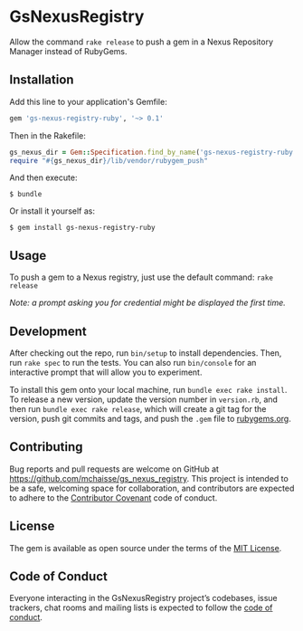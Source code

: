 # GsNexusRegistry

Allow the command `rake release` to push a gem in a Nexus Repository Manager instead of RubyGems.

## Installation

Add this line to your application's Gemfile:

```ruby
gem 'gs-nexus-registry-ruby', '~> 0.1'
```

Then in the Rakefile:

```ruby
gs_nexus_dir = Gem::Specification.find_by_name('gs-nexus-registry-ruby').gem_dir
require "#{gs_nexus_dir}/lib/vendor/rubygem_push"
```

And then execute:

    $ bundle

Or install it yourself as:

    $ gem install gs-nexus-registry-ruby

## Usage

To push a gem to a Nexus registry, just use the default command: `rake release`

_Note: a prompt asking you for credential might be displayed the first time._

## Development

After checking out the repo, run `bin/setup` to install dependencies. Then, run `rake spec` to run the tests. You can also run `bin/console` for an interactive prompt that will allow you to experiment.

To install this gem onto your local machine, run `bundle exec rake install`. To release a new version, update the version number in `version.rb`, and then run `bundle exec rake release`, which will create a git tag for the version, push git commits and tags, and push the `.gem` file to [rubygems.org](https://rubygems.org).

## Contributing

Bug reports and pull requests are welcome on GitHub at https://github.com/mchaisse/gs_nexus_registry. This project is intended to be a safe, welcoming space for collaboration, and contributors are expected to adhere to the [Contributor Covenant](http://contributor-covenant.org) code of conduct.

## License

The gem is available as open source under the terms of the [MIT License](https://opensource.org/licenses/MIT).

## Code of Conduct

Everyone interacting in the GsNexusRegistry project’s codebases, issue trackers, chat rooms and mailing lists is expected to follow the [code of conduct](https://github.com/mchaisse/gs_nexus_registry/blob/master/CODE_OF_CONDUCT.md).
